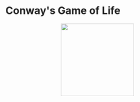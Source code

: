 # Conway's Game of Life

<p align=center><img src="https://miro.medium.com/max/1400/1*VJeVl9ShrVU-gnYzsWkhaw.gif" width="200"/>